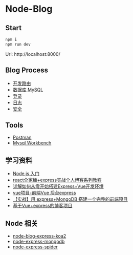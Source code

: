 # Node-Blog

## Start

```bash
npm i 
npm run dev
```

Url: http://localhost:8000/

## Blog Process

* [开发路由](./docs/router.md)
* [数据库 MySQL](./docs/mysql.md)
* [登录](./docs/signin.md)
* [日志](./docs/log.md)
* [安全](./docs/safety.md)

## Tools

* [Postman](https://www.getpostman.com/)
* [Mysql Workbench](https://dev.mysql.com/downloads/workbench/)

## 学习资料

* [Node.js 入门](https://cnodejs.org/getstart)
* [react全家桶+express实战个人博客系列教程](https://www.jianshu.com/p/406f6df0f916)
* [详解如何从零开始搭建Express+Vue开发环境](https://www.jianshu.com/p/c65ecdcffed1)
* [vue项目-前端Vue 后台express](https://www.jianshu.com/p/4940ae61b752)
* [【实战】用 express+MongoDB 搭建一个完整的前端项目](https://segmentfault.com/a/1190000015866331)
* [基于Vue+express的博客项目](https://www.jianshu.com/p/92fa50ea0b84)

## Node 相关

* [node-blog-express-koa2](../../../node-blog-express-koa2)
* [node-express-mongodb](../../../node-express-mongodb)
* [node-express-spider](../../../node-express-spider)


